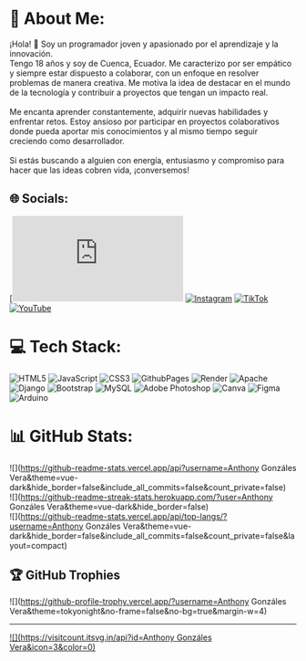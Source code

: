 # 💫 About Me:
¡Hola! 👋 Soy un programador joven y apasionado por el aprendizaje y la innovación.<br>Tengo 18 años y soy de Cuenca, Ecuador. Me caracterizo por ser empático y siempre estar dispuesto a colaborar, con un enfoque en resolver problemas de manera creativa. Me motiva la idea de destacar en el mundo de la tecnología y contribuir a proyectos que tengan un impacto real.<br><br>Me encanta aprender constantemente, adquirir nuevas habilidades y enfrentar retos. Estoy ansioso por participar en proyectos colaborativos donde pueda aportar mis conocimientos y al mismo tiempo seguir creciendo como desarrollador.<br><br>Si estás buscando a alguien con energía, entusiasmo y compromiso para hacer que las ideas cobren vida, ¡conversemos!


## 🌐 Socials:
[![Facebook](https://www.facebook.com/profile.php?id=100022326363356) [![Instagram](https://img.shields.io/badge/Instagram-%23E4405F.svg?logo=Instagram&logoColor=white)](https://instagram.com/anthony_gonzalez_vera) [![TikTok](https://img.shields.io/badge/TikTok-%23000000.svg?logo=TikTok&logoColor=white)](https://tiktok.com/@@anthonygonzalez978) [![YouTube](https://img.shields.io/badge/YouTube-%23FF0000.svg?logo=YouTube&logoColor=white)](https://youtube.com/@Excess_lust) 

# 💻 Tech Stack:
![HTML5](https://img.shields.io/badge/html5-%23E34F26.svg?style=for-the-badge&logo=html5&logoColor=white) ![JavaScript](https://img.shields.io/badge/javascript-%23323330.svg?style=for-the-badge&logo=javascript&logoColor=%23F7DF1E) ![CSS3](https://img.shields.io/badge/css3-%231572B6.svg?style=for-the-badge&logo=css3&logoColor=white) ![GithubPages](https://img.shields.io/badge/github%20pages-121013?style=for-the-badge&logo=github&logoColor=white) ![Render](https://img.shields.io/badge/Render-%46E3B7.svg?style=for-the-badge&logo=render&logoColor=white) ![Apache](https://img.shields.io/badge/apache-%23D42029.svg?style=for-the-badge&logo=apache&logoColor=white) ![Django](https://img.shields.io/badge/django-%23092E20.svg?style=for-the-badge&logo=django&logoColor=white) ![Bootstrap](https://img.shields.io/badge/bootstrap-%238511FA.svg?style=for-the-badge&logo=bootstrap&logoColor=white) ![MySQL](https://img.shields.io/badge/mysql-4479A1.svg?style=for-the-badge&logo=mysql&logoColor=white) ![Adobe Photoshop](https://img.shields.io/badge/adobe%20photoshop-%2331A8FF.svg?style=for-the-badge&logo=adobe%20photoshop&logoColor=white) ![Canva](https://img.shields.io/badge/Canva-%2300C4CC.svg?style=for-the-badge&logo=Canva&logoColor=white) ![Figma](https://img.shields.io/badge/figma-%23F24E1E.svg?style=for-the-badge&logo=figma&logoColor=white) ![Arduino](https://img.shields.io/badge/-Arduino-00979D?style=for-the-badge&logo=Arduino&logoColor=white)
# 📊 GitHub Stats:
![](https://github-readme-stats.vercel.app/api?username=Anthony Gonzáles Vera&theme=vue-dark&hide_border=false&include_all_commits=false&count_private=false)<br/>
![](https://github-readme-streak-stats.herokuapp.com/?user=Anthony Gonzáles Vera&theme=vue-dark&hide_border=false)<br/>
![](https://github-readme-stats.vercel.app/api/top-langs/?username=Anthony Gonzáles Vera&theme=vue-dark&hide_border=false&include_all_commits=false&count_private=false&layout=compact)

## 🏆 GitHub Trophies
![](https://github-profile-trophy.vercel.app/?username=Anthony Gonzáles Vera&theme=tokyonight&no-frame=false&no-bg=true&margin-w=4)

---
[![](https://visitcount.itsvg.in/api?id=Anthony Gonzáles Vera&icon=3&color=0)](https://visitcount.itsvg.in)

<!-- Proudly created with GPRM ( https://gprm.itsvg.in ) -->
